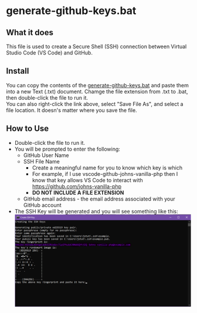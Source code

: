 # generate-github-keys.bat

## What it does
This file is used to create a Secure Shell (SSH) connection between Virtual Studio Code (VS Code) and GitHub.

## Install
You can copy the contents of the [generate-github-keys.bat](ssh-keygen/generate-github-keys.bat) and paste them into a new Text (.txt) document.  Chamge the file extension from .txt to .bat, then double-click the file to run it.  
You can also right-click the link above, select "Save File As", and select a file location.
It doesn's matter where you save the file.
  
## How to Use
- Double-click the file to run it.
- You will be prompted to enter the following:
  - GitHub User Name
  - SSH File Name
    - Create a meaningful name for you to know which key is which
    - For example, if I use vscode-github-johns-vanilla-php then I know that key allows VS Code to interact with https://github.com/johns-vanilla-php
    - **DO NOT INCLUDE A FILE EXTENSION**
  - GitHub email address - the email address associated with your GitHub account
- The SSH Key will be generated and you will see something like this:
![Example Directory Listing](https://github.com/johns-vanilla-php/bat-various-batch-files/blob/7680e69f8de26395292be0c1d52fa065c656d233/ssh-keygen/resources/bat-example1.png)
